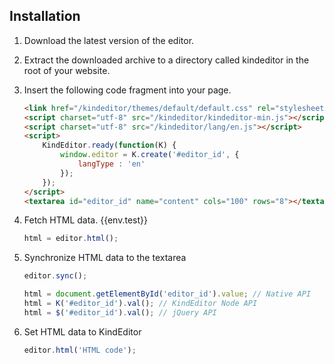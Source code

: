 
## Installation

1. Download the latest version of the editor.

2. Extract the downloaded archive to a directory called kindeditor in the root of your website.

3. Insert the following code fragment into your page.

	```html
	<link href="/kindeditor/themes/default/default.css" rel="stylesheet" />
	<script charset="utf-8" src="/kindeditor/kindeditor-min.js"></script>
	<script charset="utf-8" src="/kindeditor/lang/en.js"></script>
	<script>
		KindEditor.ready(function(K) {
			window.editor = K.create('#editor_id', {
				langType : 'en'
			});
		});
	</script>
	<textarea id="editor_id" name="content" cols="100" rows="8"></textarea>
	```

4. Fetch HTML data. {{env.test}}

	```javascript
	html = editor.html();
	```

5. Synchronize HTML data to the textarea
	```javascript
	editor.sync();

	html = document.getElementById('editor_id').value; // Native API
	html = K('#editor_id').val(); // KindEditor Node API
	html = $('#editor_id').val(); // jQuery API
	```

6. Set HTML data to KindEditor
	```javascript
	editor.html('HTML code');
	```